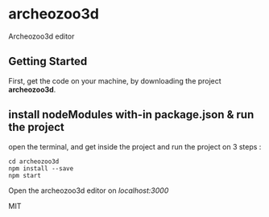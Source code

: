 # archeozoo3d

Archeozoo3d editor

## Getting Started

First, get the code on your machine, by downloading the project **archeozoo3d**.

## install nodeModules with-in package.json & run the project

open the terminal, and get inside the project and run the project on 3 steps :  
```
cd archeozoo3d
npm install --save
npm start
```
Open the archeozoo3d editor on _localhost:3000_

MIT
